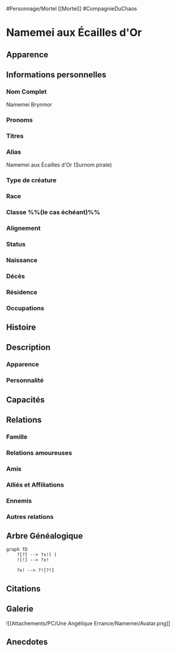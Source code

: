 #Personnage/Mortel [[Mortel]]
#CompagnieDuChaos 

# Namemei aux Écailles d'Or

## Apparence

## Informations personnelles
### Nom Complet
Namemei Brynmor

### Pronoms
### Titres
### Alias
Namemei aux Écailles d'Or (Surnom pirate)
### Type de créature
### Race
### Classe %%(le cas échéant)%%
### Alignement
### Status
### Naissance
### Décès
### Résidence
### Occupations

## Histoire

## Description
### Apparence

### Personnalité

## Capacités

## Relations
### Famille
### Relations amoureuses
### Amis
### Alliés et Affiliations
### Ennemis
### Autres relations

## Arbre Généalogique
```mermaid
graph TD
    ?[?] --> ?x!( )
    ![!] --> ?x!

    ?x! --> ?![?!]
```

## Citations

## Galerie
![[Attachements/PC/Une Angélique Errance/Namemei/Avatar.png]]

## Anecdotes

